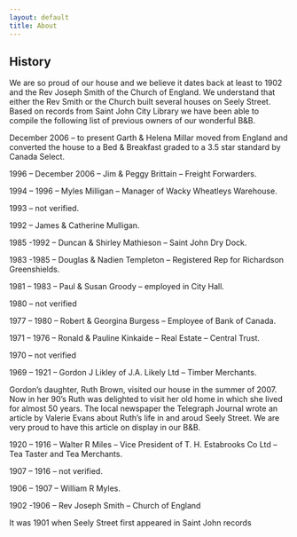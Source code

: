 ```yaml
---
layout: default
title: About
---
```



## History

We are so proud of our house and we believe it dates back at least to 1902 and the Rev Joseph Smith of the Church of England. We understand that either the Rev Smith or the Church built several houses on Seely Street. Based on records from Saint John City Library we have been able to compile the following list of previous owners of our wonderful B&B.


December 2006 – to present
Garth & Helena Millar moved from England and converted the house to a Bed & Breakfast graded to a 3.5 star standard by Canada Select.

1996 – December 2006 – Jim & Peggy Brittain – Freight Forwarders.

1994 – 1996 – Myles Milligan – Manager of Wacky Wheatleys Warehouse.

1993 – not verified.

1992 – James & Catherine Mulligan.

1985 -1992 – Duncan & Shirley Mathieson – Saint John Dry Dock.

1983 -1985 – Douglas & Nadien Templeton – Registered Rep for Richardson Greenshields.

1981 – 1983 – Paul & Susan Groody – employed in City Hall.

1980 – not verified

1977 – 1980 – Robert & Georgina Burgess – Employee of Bank of Canada.

1971 – 1976 – Ronald & Pauline Kinkaide – Real Estate – Central Trust.

1970 – not verified

1969 – 1921 – Gordon J Likley of J.A. Likely Ltd – Timber Merchants.

Gordon’s daughter, Ruth Brown, visited our house in the summer of 2007. Now in her 90’s Ruth was delighted to visit her old home in which she lived for almost 50 years. The local newspaper the Telegraph Journal wrote an article by Valerie Evans  about Ruth’s life in and aroud Seely Street. We are very proud to have this article on display in our B&B.

1920 – 1916 – Walter R Miles – Vice President of T. H. Estabrooks Co Ltd – Tea Taster and Tea Merchants.

1907 – 1916 – not verified.

1906 – 1907 – William R Myles.

1902 -1906 – Rev Joseph Smith – Church of England

It was 1901 when Seely Street first appeared in Saint John records


